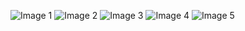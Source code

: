 ![Image 1](./a%20(1).png)
![Image 2](./a%20(2).png)
![Image 3](./a%20(3).png)
![Image 4](./a%20(4).png)
![Image 5](./a%20(5).png)
